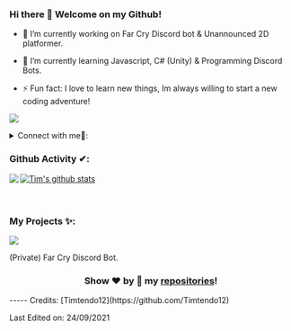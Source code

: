 ### Hi there 👋 Welcome on my Github!

- 🔭 I’m currently working on Far Cry Discord bot & Unannounced 2D platformer.
 
- 🌱 I’m currently learning Javascript, C# (Unity) & Programming Discord Bots.

- ⚡ Fun fact: I love to learn new things, Im always willing to start a new coding adventure!

![](https://visitor-badge.glitch.me/badge?page_id=Timtendo12.timtendo12)

<!-- Connections -->
<details>
<summary> Connect with me🤝: </summary>  
<br/>
<a href="https://github.com/Timtendo12">
  <img align="left" alt="Tim's Github" width="22px" src="https://upload.wikimedia.org/wikipedia/commons/thumb/a/ae/Github-desktop-logo-symbol.svg/1024px-Github-desktop-logo-symbol.svg.png" />
</a>
<a href="https://instagram.com/timslager12/">
  <img align="left" alt="Tim's Instagram" width="22px" src="https://upload.wikimedia.org/wikipedia/commons/thumb/a/a5/Instagram_icon.png/600px-Instagram_icon.png" />
</a>
<a href="https://twitter.com/handzeepje12/">
  <img align="left" alt="Tim's Twitter" width="22px" src="https://cdn2.iconfinder.com/data/icons/metro-uinvert-dock/256/Twitter_NEW.png" />
</a>
<a href="https://www.linkedin.com/in/tim-slager-1a89161aa/">
  <img align="left" alt="Tim's Linkdein" width="22px" src="https://cdn3.iconfinder.com/data/icons/inficons/512/linkedin.png" />
</a>
<a href="https://www.discord.gg/farcry/">
  <img align="left" alt="Tim's Discord" width="22px" src="https://cdn4.iconfinder.com/data/icons/logos-and-brands/512/91_Discord_logo_logos-512.png" />
</a>
<br/>
</details>

### Github Activity ✔:

<a href="https://github.com/Timtendo12">
  <img align="left" src="https://github-readme-stats.vercel.app/api/top-langs/?username=Timtendo12&theme=tokyonight" />
  </a>

<a href="https://github.com/Timtendo12">
 <img align="center" src="https://github-readme-stats.vercel.app/api?username=Timtendo12&show_icons=true&theme=tokyonight&line_height=27" alt="Tim's github stats"/>
</a>

<br/>
<br/>
<br/>

### My Projects ✨:
  
<a href="https://github.com/Timtendo12/Portfolio-Website">
  <img align="center" src="https://github-readme-stats.vercel.app/api/pin/?username=Timtendo12&repo=Portfolio-Website&theme=tokyonight" />
</a>

(Private) Far Cry Discord Bot.

<div align="center">
  

### Show ❤️ by 🌟 my [repositories](https://github.com/Timtendo12?tab=repositories)!

</div>
-----
Credits: [Timtendo12](https://github.com/Timtendo12)

Last Edited on: 24/09/2021
